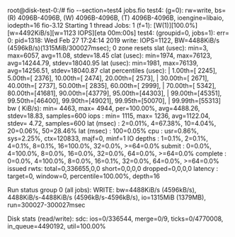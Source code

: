 root@disk-test-0:/# fio --section=test4 jobs.fio
test4: (g=0): rw=write, bs=(R) 4096B-4096B, (W) 4096B-4096B, (T) 4096B-4096B, ioengine=libaio, iodepth=16
fio-3.12
Starting 1 thread
Jobs: 1 (f=1): [W(1)][100.0%][w=4492KiB/s][w=1123 IOPS][eta 00m:00s]
test4: (groupid=0, jobs=1): err= 0: pid=1318: Wed Feb 27 17:24:14 2019
  write: IOPS=1122, BW=4488KiB/s (4596kB/s)(1315MiB/300027msec); 0 zone resets
    slat (usec): min=3, max=6057, avg=11.08, stdev=18.45
    clat (usec): min=1974, max=76123, avg=14244.79, stdev=18040.95
     lat (usec): min=1981, max=76139, avg=14256.51, stdev=18040.87
    clat percentiles (usec):
     |  1.00th=[ 2245],  5.00th=[ 2376], 10.00th=[ 2474], 20.00th=[ 2573],
     | 30.00th=[ 2671], 40.00th=[ 2737], 50.00th=[ 2835], 60.00th=[ 2999],
     | 70.00th=[ 5342], 80.00th=[41681], 90.00th=[43779], 95.00th=[44303],
     | 99.00th=[45351], 99.50th=[46400], 99.90th=[49021], 99.95th=[50070],
     | 99.99th=[55313]
   bw (  KiB/s): min= 4463, max= 4944, per=100.00%, avg=4488.26, stdev=18.83, samples=600
   iops        : min= 1115, max= 1236, avg=1122.04, stdev= 4.72, samples=600
  lat (msec)   : 2=0.01%, 4=67.38%, 10=4.04%, 20=0.06%, 50=28.46%
  lat (msec)   : 100=0.05%
  cpu          : usr=0.86%, sys=2.25%, ctx=120833, majf=0, minf=1
  IO depths    : 1=0.1%, 2=0.1%, 4=0.1%, 8=0.1%, 16=100.0%, 32=0.0%, >=64=0.0%
     submit    : 0=0.0%, 4=100.0%, 8=0.0%, 16=0.0%, 32=0.0%, 64=0.0%, >=64=0.0%
     complete  : 0=0.0%, 4=100.0%, 8=0.0%, 16=0.1%, 32=0.0%, 64=0.0%, >=64=0.0%
     issued rwts: total=0,336655,0,0 short=0,0,0,0 dropped=0,0,0,0
     latency   : target=0, window=0, percentile=100.00%, depth=16

Run status group 0 (all jobs):
  WRITE: bw=4488KiB/s (4596kB/s), 4488KiB/s-4488KiB/s (4596kB/s-4596kB/s), io=1315MiB (1379MB), run=300027-300027msec

Disk stats (read/write):
  sdc: ios=0/336544, merge=0/9, ticks=0/4770008, in_queue=4490192, util=100.00%
